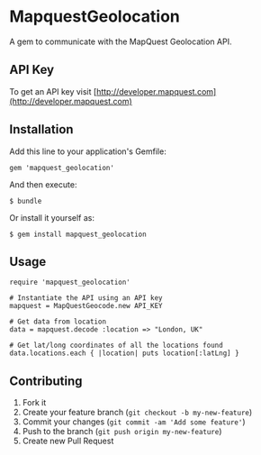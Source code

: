# MapquestGeolocation

A gem to communicate with the MapQuest Geolocation API.

API Key
----
To get an API key visit [http://developer.mapquest.com](http://developer.mapquest.com)

## Installation

Add this line to your application's Gemfile:

    gem 'mapquest_geolocation'

And then execute:

    $ bundle

Or install it yourself as:

    $ gem install mapquest_geolocation

## Usage

    require 'mapquest_geolocation'

    # Instantiate the API using an API key
    mapquest = MapQuestGeocode.new API_KEY

    # Get data from location
    data = mapquest.decode :location => "London, UK"

    # Get lat/long coordinates of all the locations found
    data.locations.each { |location| puts location[:latLng] }
    

## Contributing

1. Fork it
2. Create your feature branch (`git checkout -b my-new-feature`)
3. Commit your changes (`git commit -am 'Add some feature'`)
4. Push to the branch (`git push origin my-new-feature`)
5. Create new Pull Request
